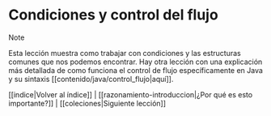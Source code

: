 # Condiciones y control del flujo
> [!NOTE]
> Esta lección muestra como trabajar con condiciones y las estructuras comunes que nos podemos encontrar. Hay otra lección con una explicación más detallada de como funciona el control de flujo específicamente en Java y su sintaxis [[contenido/java/control_flujo|aquí]].

[[indice|Volver al índice]] | [[razonamiento-introduccion|¿Por qué es esto importante?]] | [[coleciones|Siguiente lección]]